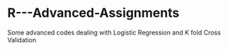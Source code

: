 # R---Advanced-Assignments
Some advanced codes dealing with Logistic Regression and K fold Cross Validation
